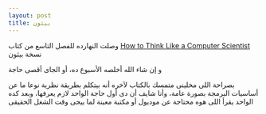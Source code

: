 ```yaml
---
layout: post
title: بيثون
---
```

وصلت النهارده للفصل التاسع من كتاب [How to Think Like a Computer Scientist](http://www.ibiblio.org/obp/thinkCSpy) نسخة بيثون

و إن شاء الله أخلصه الأسبوع ده، أو الجاى أقصى حاجة

بصراحة اللى مخلينى متمسك بالكتاب لآخره أنه بيتكلم بطريقة نظرية نوعا ما عن أساسيات البرمجة بصورة عامة، وأنا شايف أن دى أول حاجة الواحد لازم يعرفها، وبعد كده الواحد يقرأ اللى هوه محتاجة عن موديول أو مكتبة معينة لما ييجى وقت الشغل الحقيقى
